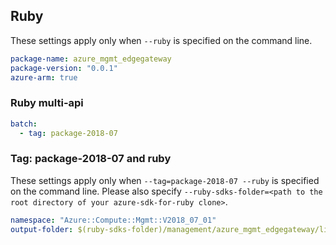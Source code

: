 ## Ruby

These settings apply only when `--ruby` is specified on the command line.

``` yaml $(ruby)
package-name: azure_mgmt_edgegateway
package-version: "0.0.1"
azure-arm: true
```

### Ruby multi-api

``` yaml $(ruby) && $(multiapi)
batch:
  - tag: package-2018-07
```

### Tag: package-2018-07 and ruby

These settings apply only when `--tag=package-2018-07 --ruby` is specified on the command line.
Please also specify `--ruby-sdks-folder=<path to the root directory of your azure-sdk-for-ruby clone>`.

``` yaml $(tag) == 'package-2018-07' && $(ruby)
namespace: "Azure::Compute::Mgmt::V2018_07_01"
output-folder: $(ruby-sdks-folder)/management/azure_mgmt_edgegateway/lib
```

